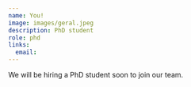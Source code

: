 ```yaml
---
name: You!
image: images/geral.jpeg
description: PhD student
role: phd
links:
  email: 
---
```


We will be hiring a PhD student soon to join our team.
